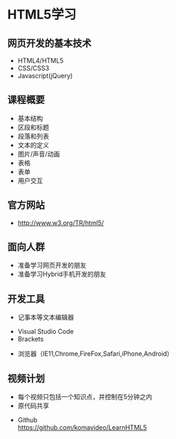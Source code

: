 HTML5学习
========

## 网页开发的基本技术

* HTML4/HTML5
* CSS/CSS3
* Javascript(jQuery)

## 课程概要

* 基本结构
* 区段和标题
* 段落和列表
* 文本的定义
* 图片/声音/动画
* 表格
* 表单
* 用户交互

## 官方网站

* http://www.w3.org/TR/html5/

## 面向人群
* 准备学习网页开发的朋友
* 准备学习Hybrid手机开发的朋友

## 开发工具
* 记事本等文本编辑器
 - Visual Studio Code
 - Brackets
* 浏览器（IE11,Chrome,FireFox,Safari,iPhone,Android）

## 视频计划

* 每个视频只包括一个知识点，并控制在5分钟之内
* 原代码共享
 - Github  
    https://github.com/komavideo/LearnHTML5

